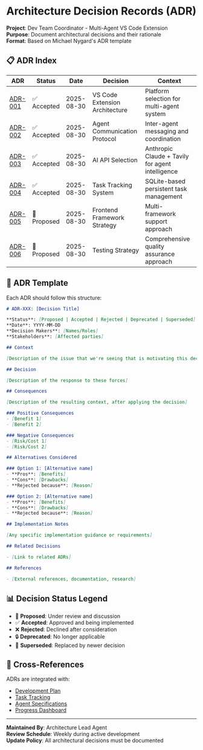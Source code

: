 # Architecture Decision Records (ADR)

**Project**: Dev Team Coordinator - Multi-Agent VS Code Extension  
**Purpose**: Document architectural decisions and their rationale  
**Format**: Based on Michael Nygard's ADR template  

## 📋 ADR Index

| ADR | Status | Date | Decision | Context |
|-----|--------|------|----------|---------|
| [ADR-001](ADR-001-vs-code-extension-architecture.md) | ✅ Accepted | 2025-08-30 | VS Code Extension Architecture | Platform selection for multi-agent system |
| [ADR-002](ADR-002-agent-communication-protocol.md) | ✅ Accepted | 2025-08-30 | Agent Communication Protocol | Inter-agent messaging and coordination |
| [ADR-003](ADR-003-ai-api-selection.md) | ✅ Accepted | 2025-08-30 | AI API Selection | Anthropic Claude + Tavily for agent intelligence |
| [ADR-004](ADR-004-task-tracking-system.md) | ✅ Accepted | 2025-08-30 | Task Tracking System | SQLite-based persistent task management |
| [ADR-005](ADR-005-frontend-framework-strategy.md) | 🔄 Proposed | 2025-08-30 | Frontend Framework Strategy | Multi-framework support approach |
| [ADR-006](ADR-006-testing-strategy.md) | 🔄 Proposed | 2025-08-30 | Testing Strategy | Comprehensive quality assurance approach |

## 📝 ADR Template

Each ADR should follow this structure:

```markdown
# ADR-XXX: [Decision Title]

**Status**: [Proposed | Accepted | Rejected | Deprecated | Superseded]  
**Date**: YYYY-MM-DD  
**Decision Makers**: [Names/Roles]  
**Stakeholders**: [Affected parties]  

## Context

[Description of the issue that we're seeing that is motivating this decision or change]

## Decision

[Description of the response to these forces]

## Consequences

[Description of the resulting context, after applying the decision]

### Positive Consequences
- [Benefit 1]
- [Benefit 2]

### Negative Consequences
- [Risk/Cost 1]
- [Risk/Cost 2]

## Alternatives Considered

### Option 1: [Alternative name]
- **Pros**: [Benefits]
- **Cons**: [Drawbacks]
- **Rejected because**: [Reason]

### Option 2: [Alternative name]
- **Pros**: [Benefits]
- **Cons**: [Drawbacks]
- **Rejected because**: [Reason]

## Implementation Notes

[Any specific implementation guidance or requirements]

## Related Decisions

- [Link to related ADRs]

## References

- [External references, documentation, research]
```

## 📊 Decision Status Legend

- 🔄 **Proposed**: Under review and discussion
- ✅ **Accepted**: Approved and being implemented
- ❌ **Rejected**: Declined after consideration
- 🔒 **Deprecated**: No longer applicable
- 🔄 **Superseded**: Replaced by newer decision

## 🔗 Cross-References

ADRs are integrated with:
- [Development Plan](../DEVELOPMENT-PLAN.md)
- [Task Tracking](../TASK-TRACKING.md)
- [Agent Specifications](../AGENT-SPECS.md)
- [Progress Dashboard](../PROGRESS-DASHBOARD.md)

---

**Maintained By**: Architecture Lead Agent  
**Review Schedule**: Weekly during active development  
**Update Policy**: All architectural decisions must be documented
